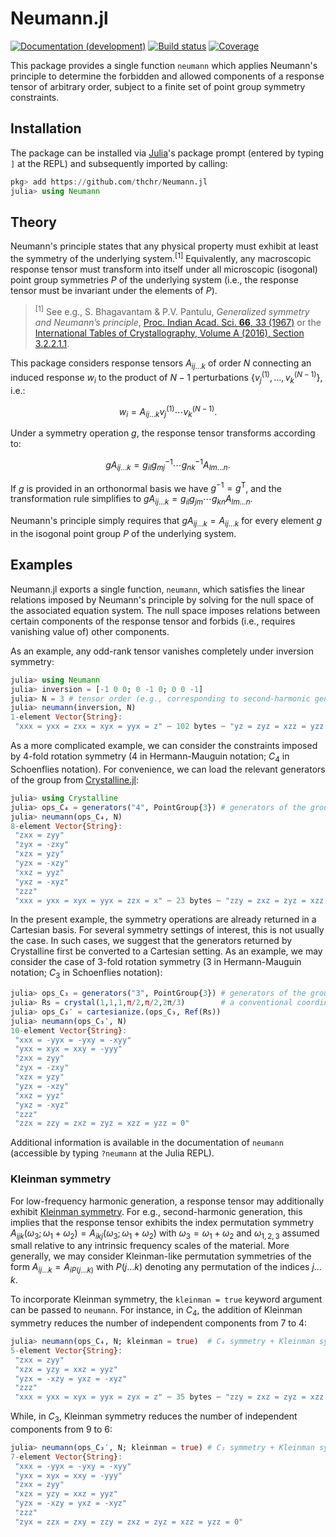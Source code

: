 # Neumann.jl

<!-- # re-enable once registered
[![Documentation (stable)][docs-stable-img]][docs-stable-url]
-->
[![Documentation (development)][docs-dev-img]][docs-dev-url] [![Build status][ci-status-img]][ci-status-url] [![Coverage][coverage-img]][coverage-url]

This package provides a single function `neumann` which applies Neumann's principle to determine the forbidden and allowed components of a response tensor of arbitrary order, subject to a finite set of point group symmetry constraints.

## Installation
The package can be installed via [Julia](https://julialang.org/)'s package prompt (entered by typing `]` at the REPL) and subsequently imported by calling:
```jl
pkg> add https://github.com/thchr/Neumann.jl
julia> using Neumann
```

## Theory

Neumann's principle states that any physical property must exhibit at least the symmetry of the underlying system.<sup>[1]</sup>
Equivalently, any macroscopic response tensor must transform into itself under all microscopic (isogonal) point group symmetries $P$ of the underlying system (i.e., the response tensor must be invariant under the elements of $P$).

> <sup>[1]</sup> See e.g., S. Bhagavantam & P.V. Pantulu, *Generalized symmetry and Neumann’s principle*, [Proc. Indian Acad. Sci. **66**, 33 (1967)](https://doi.org/10.1007/BF03049406) or the [International Tables of Crystallography, Volume A (2016), Section 3.2.2.1.1](https://onlinelibrary.wiley.com/iucr/itc/Ac/ch3o2v0001/sec3o2o2o1o1/).

This package considers response tensors $A_{ij\ldots k}$ of order $N$ connecting an induced response $w_i$ to the product of $N-1$ perturbations $\{v_j^{(1)}, \ldots, v_k^{(N-1)}\}$, i.e.:

$$w_i = A_{ij\ldots k}v_j^{(1)}\cdots v_k^{(N-1)}.$$

Under a symmetry operation $g$, the response tensor transforms according to:

$$
gA_{ij\ldots k} = g_{il} g_{mj}^{-1} \cdots g_{nk}^{-1} A_{lm\ldots n}.
$$

If $g$ is provided in an orthonormal basis we have $g^{-1} = g^{\mathrm{T}}$, and the transformation rule simplifies to $gA_{ij\ldots k} = g_{il}g_{jm}\cdots g_{kn} A_{lm\ldots n}$.

Neumann's principle simply requires that $gA_{ij\ldots k} = A_{ij\ldots k}$ for every element $g$ in the isogonal point group $P$ of the underlying system.

## Examples

Neumann.jl exports a single function, `neumann`, which satisfies the linear relations imposed by Neumann's principle by solving for the null space of the associated equation system. The null space imposes relations between certain components of the response tensor and forbids (i.e., requires vanishing value of) other components.

As an example, any odd-rank tensor vanishes completely under inversion symmetry:
```jl
julia> using Neumann
julia> inversion = [-1 0 0; 0 -1 0; 0 0 -1]
julia> N = 3 # tensor order (e.g., corresponding to second-harmonic generation)
julia> neumann(inversion, N)
1-element Vector{String}:
 "xxx = yxx = zxx = xyx = yyx = z" ⋯ 102 bytes ⋯ "yz = zyz = xzz = yzz = zzz = 0"
```

As a more complicated example, we can consider the constraints imposed by 4-fold rotation symmetry (4 in Hermann-Mauguin notation; $C_4$ in Schoenflies notation). For convenience, we can load the relevant generators of the group from [Crystalline.jl](https://github.com/thchr/Crystalline.jl):

```jl
julia> using Crystalline
julia> ops_C₄ = generators("4", PointGroup{3}) # generators of the group C₄ (4)
julia> neumann(ops_C₄, N)
8-element Vector{String}:
 "zxx = zyy"
 "zyx = -zxy"
 "xzx = yzy"
 "yzx = -xzy"
 "xxz = yyz"
 "yxz = -xyz"
 "zzz"
 "xxx = yxx = xyx = yyx = zzx = x" ⋯ 23 bytes ⋯ "zzy = zxz = zyz = xzz = yzz = 0"
```

In the present example, the symmetry operations are already returned in a Cartesian basis. For several symmetry settings of interest, this is not usually the case. In such cases, we suggest that the generators returned by Crystalline first be converted to a Cartesian setting. As an example, we may consider the case of 3-fold rotation symmetry (3 in Hermann-Mauguin notation; $C_3$ in Schoenflies notation):
```jl
julia> ops_C₃ = generators("3", PointGroup{3}) # generators of the group C₃ (3)
julia> Rs = crystal(1,1,1,π/2,π/2,2π/3)        # a conventional coordinate system for hexagonal systems
julia> ops_C₃′ = cartesianize.(ops_C₃, Ref(Rs))
julia> neumann(ops_C₃′, N)
10-element Vector{String}:
 "xxx = -yyx = -yxy = -xyy"
 "yxx = xyx = xxy = -yyy"
 "zxx = zyy"
 "zyx = -zxy"
 "xzx = yzy"
 "yzx = -xzy"
 "xxz = yyz"
 "yxz = -xyz"
 "zzz"
 "zzx = zzy = zxz = zyz = xzz = yzz = 0"
```

Additional information is available in the documentation of `neumann` (accessible by typing `?neumann` at the Julia REPL).

### Kleinman symmetry

For low-frequency harmonic generation, a response tensor may additionally exhibit [Kleinman symmetry](https://en.wikipedia.org/wiki/Kleinman_symmetry). For e.g., second-harmonic generation, this implies that the response tensor exhibits the index permutation symmetry $A_{ijk}(\omega_3; \omega_1+\omega_2) = A_{ikj}(\omega_3; \omega_1+\omega_2)$ with $\omega_3 = \omega_1+\omega_2$ and $\omega_{1,2,3}$ assumed small relative to any intrinsic frequency scales of the material.
More generally, we may consider Kleinman-like permutation symmetries of the form $A_{ij\ldots k} = A_{i P(j\ldots k)}$ with $P(j\ldots k)$ denoting any permutation of the indices $j\ldots k$.

To incorporate Kleinman symmetry, the `kleinman = true` keyword argument can be passed to `neumann`.
For instance, in $C_4$, the addition of Kleinman symmetry reduces the number of independent components from 7 to 4:
```jl
julia> neumann(ops_C₄, N; kleinman = true)  # C₄ symmetry + Kleinman symmetry
5-element Vector{String}:
 "zxx = zyy"
 "xzx = yzy = xxz = yyz"
 "yzx = -xzy = yxz = -xyz"
 "zzz"
 "xxx = yxx = xyx = yyx = zyx = z" ⋯ 35 bytes ⋯ "zzy = zxz = zyz = xzz = yzz = 0"
```
While, in $C_3$, Kleinman symmetry reduces the number of independent components from 9 to 6:
```jl
julia> neumann(ops_C₃′, N; kleinman = true) # C₃ symmetry + Kleinman symmetry
7-element Vector{String}:
 "xxx = -yyx = -yxy = -xyy"
 "yxx = xyx = xxy = -yyy"
 "zxx = zyy"
 "xzx = yzy = xxz = yyz"
 "yzx = -xzy = yxz = -xyz"
 "zzz"
 "zyx = zzx = zxy = zzy = zxz = zyz = xzz = yzz = 0"
```


[ci-status-img]:   https://github.com/thchr/Neumann.jl/workflows/CI/badge.svg
[ci-status-url]:   https://github.com/thchr/Neumann.jl/actions
[docs-stable-img]: https://img.shields.io/badge/docs-stable-blue.svg
[docs-stable-url]: https://thchr.github.io/Neumann.jl/stable
[docs-dev-img]:    https://img.shields.io/badge/docs-dev-blue.svg
[docs-dev-url]:    https://thchr.github.io/Neumann.jl/dev
[coverage-img]:    https://codecov.io/gh/thchr/Neumann.jl/branch/main/graph/badge.svg
[coverage-url]:    https://codecov.io/gh/thchr/Neumann.jl

